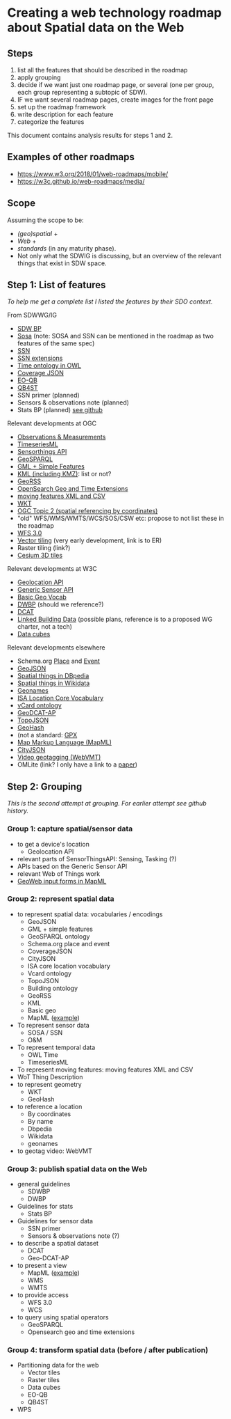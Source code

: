 # Creating a web technology roadmap about Spatial data on the Web

## Steps
1. list all the features that should be described in the roadmap
1. apply grouping
1. decide if we want just one roadmap page, or several (one per group, each group representing a subtopic of SDW).
1. IF we want several roadmap pages, create images for the front page 
1. set up the roadmap framework
1. write description for each feature
1. categorize the features 

This document contains analysis results for steps 1 and 2. 

## Examples of other roadmaps
- https://www.w3.org/2018/01/web-roadmaps/mobile/
- https://w3c.github.io/web-roadmaps/media/

## Scope
Assuming the scope to be: 
- _(geo)spatial_ +
- _Web_ + 
- _standards_ (in any maturity phase).
- Not only what the SDWIG is discussing, but an overview of the relevant things that exist in SDW space.

## Step 1: List of features
_To help me get a complete list I listed the features by their SDO context._

From SDWWG/IG
- [SDW BP](https://www.w3.org/TR/sdw-bp/)
-	[Sosa](https://www.w3.org/TR/vocab-ssn/) (note: SOSA and SSN can be mentioned in the roadmap as two features of the same spec)
-	[SSN](https://www.w3.org/TR/vocab-ssn/)
- [SSN extensions](https://w3c.github.io/sdw/proposals/ssn-extensions/)
- [Time ontology in OWL](https://www.w3.org/TR/owl-time/)
-	[Coverage JSON](http://w3c.github.io/sdw/coverage-json/)
-	[EO-QB](https://www.w3.org/TR/eo-qb/)
-	[QB4ST](https://www.w3.org/TR/qb4st/)
-	SSN primer (planned)
-	Sensors & observations note (planned)
- Stats BP (planned) [see github](https://github.com/w3c/sdw/tree/gh-pages/stats-bp)

Relevant developments at OGC
- [Observations & Measurements](http://www.opengeospatial.org/standards/om)
- [TimeseriesML](http://www.opengeospatial.org/standards/tsml)
-	[Sensorthings API](http://www.opengeospatial.org/standards/sensorthings)
-	[GeoSPARQL](http://www.opengeospatial.org/standards/geosparql)
-	[GML + Simple Features](http://www.opengeospatial.org/standards/gml)
- [KML (including KMZ)](http://www.opengeospatial.org/standards/kml): list or not? 
-	[GeoRSS](https://www.w3.org/2005/Incubator/geo/XGR-geo/)
- [OpenSearch Geo and Time Extensions](http://www.opengeospatial.org/standards/opensearchgeo)
- [moving features XML and CSV](http://www.opengeospatial.org/standards/movingfeatures)
- [WKT](https://www.iso.org/standard/63094.html)
- [OGC Topic 2 (spatial referencing by coordinates)](http://portal.opengeospatial.org/files/39049)
- "old" WFS/WMS/WMTS/WCS/SOS/CSW etc: propose to not list these in the roadmap
-	[WFS 3.0](https://cdn.rawgit.com/opengeospatial/WFS_FES/3.0.0-draft.1/docs/17-069.html)
-	[Vector tiling](http://docs.opengeospatial.org/per/17-041.html) (very early development, link is to ER) 
- Raster tiling (link?)
- [Cesium 3D tiles](https://github.com/AnalyticalGraphicsInc/3d-tiles)

Relevant developments at W3C
-	[Geolocation API](https://www.w3.org/TR/geolocation-API/)
- [Generic Sensor API](https://www.w3.org/TR/generic-sensor/)
-	[Basic Geo Vocab](https://www.w3.org/2003/01/geo/)
- [DWBP](https://www.w3.org/TR/dwbp/) (should we reference?) 
- [DCAT](https://www.w3.org/TR/vocab-dcat/)
-	[Linked Building Data](https://w3c-lbd-cg.github.io/lbd/charter/) (possible plans,  reference is to a proposed WG charter, not a tech)
- [Data cubes](https://www.w3.org/TR/vocab-data-cube/)

Relevant developments elsewhere
-	Schema.org [Place](http://schema.org/Place) and [Event](http://schema.org/Event)
-	[GeoJSON](https://tools.ietf.org/html/rfc7946)
- [Spatial things in DBpedia](http://dbpedia.org)
- [Spatial things in Wikidata](https://www.wikidata.org/)
- [Geonames](http://www.geonames.org)
- [ISA Location Core Vocabulary](https://www.w3.org/ns/locn)
- [vCard ontology](https://www.w3.org/TR/vcard-rdf/)
- [GeoDCAT-AP](https://joinup.ec.europa.eu/node/139283/)
- [TopoJSON](https://github.com/topojson/topojson)
- [GeoHash](http://geohash.org)
- (not a standard: [GPX](http://www.topografix.com/gpx.asp)
-	[Map Markup Language (MapML)](https://maps4html.github.io/MapML/spec/)
- [CityJSON](http://www.cityjson.org/)
-	[Video geotagging (WebVMT)](https://w3c.github.io/sdw/proposals/geotagging/webvmt/)
- OMLite (link? I only have a link to a [paper](https://content.iospress.com/articles/semantic-web/sw214))

## Step 2: Grouping 
_This is the second attempt at grouping. For earlier attempt see github history._
### Group 1: capture spatial/sensor data
- to get a device's location
  - Geolocation API
- relevant parts of SensorThingsAPI: Sensing, Tasking (?)
- APIs based on the Generic Sensor API
- relevant Web of Things work
- [GeoWeb input forms in MapML](https://github.com/opengeospatial/D012-MapML_Engineering_Report/issues/19)

### Group 2: represent spatial data
- to represent spatial data: vocabularies / encodings
  - GeoJSON
  - GML + simple features
  - GeoSPARQL ontology
  - Schema.org place and event
  - CoverageJSON
  - CityJSON
  - ISA core location vocabulary
  - Vcard ontology
  - TopoJSON
  - Building ontology
  - GeoRSS
  - KML
  - Basic geo
  - MapML ([example](https://geogratis.gc.ca/api/beta/vectors/canvec/50k/features/?zoom=18&xmin=-75.11672187853553&ymin=45.47833545860482&xmax=-75.07651767420697&ymax=45.495476138097445&projection=WGS84&entry-type=full&alt=xml&max-results=5))
- To represent sensor data
  - SOSA / SSN
  - O&M
- To represent temporal data
  - OWL Time
  - TimeseriesML
- To represent moving features: moving features XML and CSV
- WoT Thing Description
- to represent geometry
  - WKT
  - GeoHash
- to reference a location
  - By coordinates
  - By name
   - Dbpedia
   - Wikidata
   - geonames
- to geotag video: WebVMT

### Group 3: publish spatial data on the Web
- general guidelines
  - SDWBP
  - DWBP
- Guidelines for stats
  - Stats BP
- Guidelines for sensor data
  - SSN primer
  - Sensors & observations note (?)
- to describe a spatial dataset
  - DCAT
  - Geo-DCAT-AP
- to present a view
  - MapML ([example](http://geogratis.gc.ca/api/beta/mapml/))
  - WMS
  - WMTS
- to provide access
  - WFS 3.0
  - WCS
- to query using spatial operators
  - GeoSPARQL
  - Opensearch geo and time extensions

### Group 4: transform spatial data (before / after publication)
- Partitioning data for the web 
  - Vector tiles
  - Raster tiles
  - Data cubes
  - EO-QB
   - QB4ST
- WPS
